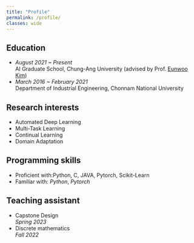 ```yaml
---
title: "Profile"
permalink: /profile/
classes: wide  
---
```


## Education<br>
- *August 2021 ~ Present*<br>
  AI Graduate School, Chung-Ang University (advised by Prof. [Eunwoo Kim](https://vllab.cau.ac.kr/members/professor/))<br>
- *March 2016 ~ February 2021*<br>
  Department of Industrial Engineering, Chonnam National University<br>

## Research interests<br>
- Automated Deep Learning<br>
- Multi-Task Learning<br>
- Continual Learning<br>
- Domain Adaptation<br>

## Programming skills<br>
- Proficient with:Python, C, JAVA, Pytorch, Scikit-Learn<br>
- Familiar with: *Python*, *Pytorch*<br>

## Teaching assistant<br>
- Capstone Design<br>
  *Spring 2023*<br>
- Discrete mathematics<br>
  *Fall 2022*
